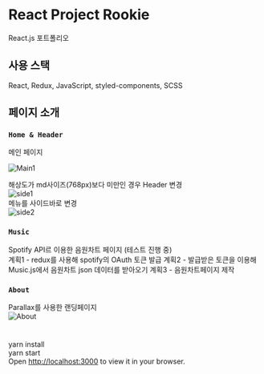 # React Project Rookie
React.js 포트폴리오

## 사용 스택
React, Redux, JavaScript, styled-components, SCSS   


## 페이지 소개

### `Home & Header`
메인 페이지  
  
![Main1](https://user-images.githubusercontent.com/89756426/221184806-7f27634a-10ae-4f90-9dd3-a4dd5c07574b.png)  
  

해상도가 md사이즈(768px)보다 미만인 경우 Header 변경  
![side1](https://user-images.githubusercontent.com/89756426/221185031-37323bf0-0f1e-4aef-b0fd-753b0bc6c86e.png)  
메뉴를 사이드바로 변경  
![side2](https://user-images.githubusercontent.com/89756426/221185017-f81d2560-8b51-413c-85c0-1ba21695a0b3.png)  


### `Music`
Spotify API르 이용한 음원차트 페이지 (테스트 진행 중)  
계획1 - redux를 사용해 spotify의 OAuth 토큰 발급 
계획2 - 발급받은 토큰을 이용해 Music.js에서 음원차트 json 데이터를 받아오기
계획3 - 음원차트페이지 제작
  
### `About`
Parallax를 사용한 랜딩페이지  
![About](https://user-images.githubusercontent.com/89756426/221187179-2c640870-fa0c-4ae8-b70f-9acbcd24bc46.png)  

  
#
yarn install  
yarn start  
Open [http://localhost:3000](http://localhost:3000) to view it in your browser.  
